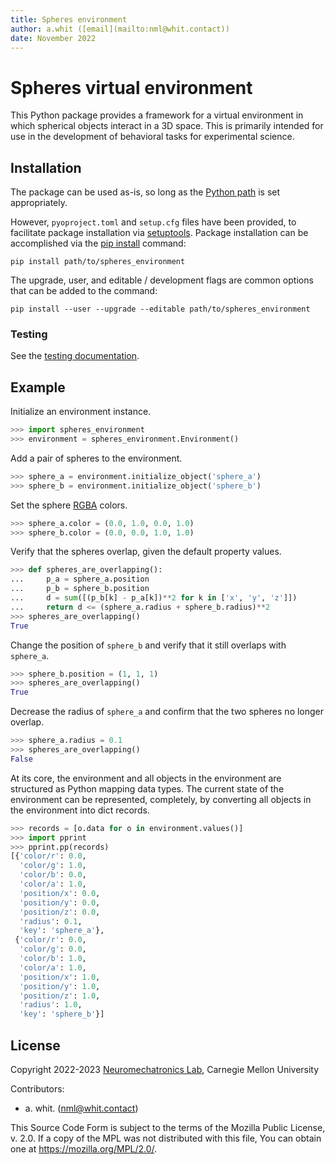 ```yaml
---
title: Spheres environment
author: a.whit ([email](mailto:nml@whit.contact))
date: November 2022
---
```


<!-- License

Copyright 2022-2023 Neuromechatronics Lab, Carnegie Mellon University (a.whit)

Created by: a. whit. (nml@whit.contact)

This Source Code Form is subject to the terms of the Mozilla Public
License, v. 2.0. If a copy of the MPL was not distributed with this
file, You can obtain one at https://mozilla.org/MPL/2.0/.
-->

# Spheres virtual environment

This Python package provides a framework for a virtual environment in which 
spherical objects interact in a 3D space. This is primarily intended for use in 
the development of behavioral tasks for experimental science.

## Installation

The package can be used as-is, so long as the [Python path] is set 
appropriately.
                 
However, `pyoproject.toml` and `setup.cfg` files have been provided, to 
facilitate package installation via [setuptools]. Package installation can be 
accomplished via the [pip install] command:

```
pip install path/to/spheres_environment
```

The upgrade, user, and editable / development flags are common options that can 
be added to the command:

```
pip install --user --upgrade --editable path/to/spheres_environment
```

### Testing

See the [testing documentation](doc/markdown/testing.md).

## Example

Initialize an environment instance.

```python
>>> import spheres_environment
>>> environment = spheres_environment.Environment()

```

Add a pair of spheres to the environment.

```python
>>> sphere_a = environment.initialize_object('sphere_a')
>>> sphere_b = environment.initialize_object('sphere_b')

```

Set the sphere [RGBA] colors.

```python
>>> sphere_a.color = (0.0, 1.0, 0.0, 1.0)
>>> sphere_b.color = (0.0, 0.0, 1.0, 1.0)

```

Verify that the spheres overlap, given the default property values.

```python
>>> def spheres_are_overlapping():
...     p_a = sphere_a.position
...     p_b = sphere_b.position
...     d = sum([(p_b[k] - p_a[k])**2 for k in ['x', 'y', 'z']])
...     return d <= (sphere_a.radius + sphere_b.radius)**2
>>> spheres_are_overlapping()
True

```

Change the position of `sphere_b` and verify that it still overlaps 
with `sphere_a`.

```python
>>> sphere_b.position = (1, 1, 1)
>>> spheres_are_overlapping()
True

```

Decrease the radius of `sphere_a` and confirm that the two spheres no 
longer overlap.

```python
>>> sphere_a.radius = 0.1
>>> spheres_are_overlapping()
False

```

At its core, the environment and all objects in the environment are 
structured as Python mapping data types. The current state of the 
environment can be represented, completely, by converting all objects 
in the environment into dict records.

```python
>>> records = [o.data for o in environment.values()]
>>> import pprint
>>> pprint.pp(records)
[{'color/r': 0.0,
  'color/g': 1.0,
  'color/b': 0.0,
  'color/a': 1.0,
  'position/x': 0.0,
  'position/y': 0.0,
  'position/z': 0.0,
  'radius': 0.1,
  'key': 'sphere_a'},
 {'color/r': 0.0,
  'color/g': 0.0,
  'color/b': 1.0,
  'color/a': 1.0,
  'position/x': 1.0,
  'position/y': 1.0,
  'position/z': 1.0,
  'radius': 1.0,
  'key': 'sphere_b'}]

```

## License

Copyright 2022-2023 [Neuromechatronics Lab][neuromechatronics], 
Carnegie Mellon University

Contributors: 

* a. whit. (nml@whit.contact)

This Source Code Form is subject to the terms of the Mozilla Public
License, v. 2.0. If a copy of the MPL was not distributed with this
file, You can obtain one at https://mozilla.org/MPL/2.0/.

<!---------------------------------------------------------------------
   References
---------------------------------------------------------------------->

[Python path]: https://docs.python.org/3/tutorial/modules.html#the-module-search-path

[doctest]: https://docs.python.org/3/library/doctest.html

[rewarding outcome]: https://en.wikipedia.org/wiki/Reinforcement

[neural codes]: https://en.wikipedia.org/wiki/Neuronal_ensemble#Background

[motor cortex]: https://en.wikipedia.org/wiki/Primary_motor_cortex#Movement_coding

[center-out task]: https://pubmed.ncbi.nlm.nih.gov/3411362/

[pytransitions]: https://github.com/pytransitions/transitions

[doctest]: https://docs.python.org/3/library/doctest.html

[ros_transitions]: https://github.com/ricmua/ros_transitions

[separation of concerns]: https://en.wikipedia.org/wiki/Separation_of_concerns

[ros_force_dimension]: https://github.com/ricmua/ros_force_dimension

[ROS2]: https://docs.ros.org/en/humble/index.html

[Unity3D]: https://en.wikipedia.org/wiki/Unity_(game_engine)

[unity_spheres_environment]: https://github.com/ricmua/unity_spheres_environment

[setuptools]: https://setuptools.pypa.io/en/latest/userguide/quickstart.html#basic-use

[neuromechatronics]: https://www.meche.engineering.cmu.edu/faculty/neuromechatronics-lab.html

[pip install]: https://pip.pypa.io/en/stable/cli/pip_install/

[pytest]: https://docs.pytest.org/

[unittest]: https://docs.python.org/3/library/unittest.html

[RGBA]: https://en.wikipedia.org/wiki/RGBA_color_model

